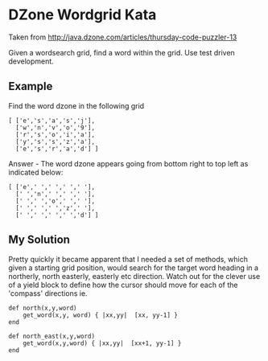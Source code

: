 DZone Wordgrid Kata
===================
Taken from http://java.dzone.com/articles/thursday-code-puzzler-13

Given a wordsearch grid, find a word within the grid.  Use test driven development.

Example
-------
Find the word dzone in the following grid

	[ ['e','s','a','s','j'],
	  ['w','n','v','o','9'],
	  ['r','s','o','i','a'],
	  ['y','s','s','z','a'],
	  ['e','s','r','a','d'] ]

Answer - The word dzone appears going from bottom right to top left as indicated below:

	[ ['e',' ',' ',' ',' '],
	  [' ','n',' ',' ',' '],
	  [' ',' ','o',' ',' '],
	  [' ',' ',' ','z',' '],
	  [' ',' ',' ',' ','d'] ]


My Solution
-----------

Pretty quickly it became apparent that I needed a set of methods, which given a starting grid position, would search for the target word heading in a northerly, north easterly, easterly etc direction.  Watch out for the clever use of a yield block to define how the cursor should move for each of the 'compass' directions ie.


	def north(x,y,word)
		get_word(x,y, word) { |xx,yy|  [xx, yy-1] }
	end

	def north_east(x,y,word)
		get_word(x,y,word) { |xx,yy|  [xx+1, yy-1] }
	end


